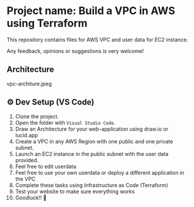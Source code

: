 # Project name: Build a VPC in AWS using Terraform

 
This repository contains files for AWS VPC and user data for EC2 instance. 

Any feedback, opinions or suggestions is very welcome!

## Architecture
vpc-architure.jpeg

## ⚙ Dev Setup (VS Code)

1. Clone the project.
2. Open the folder with ``Visual Studio Code``.
3. Draw an Architecture for your web-application using draw.io or lucid.app
4. Create a VPC in any AWS Region with one public and one private subnet. 
5. Launch an EC2 instance in the public subnet with the user data provided. 
6. Feel free to edit userdata
7. Feel free to use your own userdata or deploy a different application in the VPC
8. Complete these tasks  using Infrastructure as Code (Terraform)
7. Test your website to make sure everything works
5. Goodluck!!
 🙂